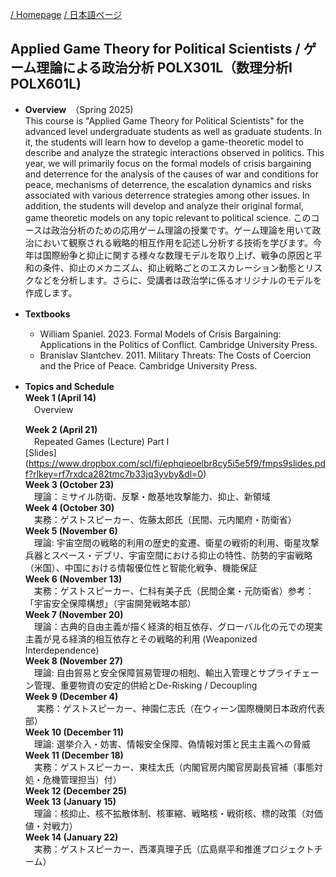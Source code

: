 
[/ Homepage](https://skurizaki.github.io/) [/ 日本語ページ](https://skurizaki.github.io/jpn/)

## Applied Game Theory for Political Scientists / ゲーム理論による政治分析 POLX301L（数理分析I POLX601L)
- <b>Overview</b>　（Spring 2025)<br>
This course is "Applied Game Theory for Political Scientists" for the advanced level undergraduate students as well as graduate students.  In it, the students will learn how to develop a game-theoretic model to describe and analyze the strategic interactions observed in politics.  This year, we will primarily focus on the formal models of crisis bargaining and deterrence for the analysis of the causes of war and conditions for peace, mechanisms of deterrence, the escalation dynamics and risks associated with various deterrence strategies among other issues.  In addition, the students will develop and analyze their original formal, game theoretic models on any topic relevant to political science.
このコースは政治分析のための応用ゲーム理論の授業です。ゲーム理論を用いて政治において観察される戦略的相互作用を記述し分析する技術を学びます。今年は国際紛争と抑止に関する様々な数理モデルを取り上げ、戦争の原因と平和の条件、抑止のメカニズム、抑止戦略ごとのエスカレーション動態とリスクなどを分析します。さらに、受講者は政治学に係るオリジナルのモデルを作成します。


- <b>Textbooks</b>　<br>
  - William Spaniel. 2023. Formal Models of Crisis Bargaining: Applications in the Politics of Conflict. Cambridge University Press.
  - Branislav Slantchev. 2011. Military Threats: The Costs of Coercion and the Price of Peace. Cambridge University Press.

- <b>Topics and Schedule</b>　<br>
  <b>Week 1 (April 14)</b> <br>
  　Overview

  <b>Week 2  (April 21)</b> <br>　Repeated Games (Lecture) Part I <br> [Slides] (https://www.dropbox.com/scl/fi/ephqieoelbr8cy5i5e5f9/fmps9slides.pdf?rlkey=rf7rxdca282tmc7b33jq3yvby&dl=0)<br>
  <b>Week 3 (October 23)</b> <br>　理論：ミサイル防衛、反撃・敵基地攻撃能力、抑止、新領域<br>
  <b>Week 4 (October 30)</b> <br>　実務：ゲストスピーカー、佐藤太郎氏（民間、元内閣府・防衛省）<br>
  <b>Week 5  (November 6)</b> <br>　理論: 宇宙空間の戦略的利用の歴史的変遷、衛星の戦術的利用、衛星攻撃兵器とスペース・デブリ、宇宙空間における抑止の特性、防勢的宇宙戦略（米国）、中国における情報優位性と智能化戦争、機能保証<br>
  <b>Week 6 (November 13)</b> <br>　実務：ゲストスピーカー、仁科有美子氏（民間企業・元防衛省）参考：「宇宙安全保障構想」（宇宙開発戦略本部）<br>
  <b>Week 7 (November 20)</b> <br>　理論：古典的自由主義が描く経済的相互依存、グローバル化の元での現実主義が見る経済的相互依存とその戦略的利用 (Weaponized Interdependence) <br>
  <b>Week 8 (November 27)</b> <br>　理論: 自由貿易と安全保障貿易管理の相剋、輸出入管理とサプライチェーン管理、重要物資の安定的供給とDe-Risking / Decoupling<br>
  <b>Week 9 (December 4)</b> <br>　 実務：ゲストスピーカー、神園仁志氏（在ウィーン国際機関日本政府代表部）<br>
  <b>Week 10 (December 11)</b> <br>　理論: 選挙介入・妨害、情報安全保障、偽情報対策と民主主義への脅威<br>
  <b>Week 11 (December 18)</b> <br>　実務：ゲストスピーカー、東桂太氏（内閣官房内閣官房副長官補（事態対処・危機管理担当）付）<br>
  <b>Week 12 (December 25)</b> <br>
  <b>Week 13 (January 15)</b> <br>　理論：核抑止、核不拡散体制、核軍縮、戦略核・戦術核、標的政策（対価値・対戦力）<br>
  <b>Week 14 (January 22)</b> <br>　実務：ゲストスピーカー、西澤真理子氏（広島県平和推進プロジェクトチーム）
